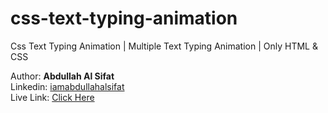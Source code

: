# css-text-typing-animation
Css Text Typing Animation | Multiple Text Typing Animation | Only HTML &amp; CSS

Author: <b>Abdullah Al Sifat</b><br>
Linkedin: <a href="https://www.linkedin.com/feed/">iamabdullahalsifat</a><br>
Live Link: <a href="https://abdullahalsifat.github.io/css-text-typing-animation/">Click Here</a><br>
